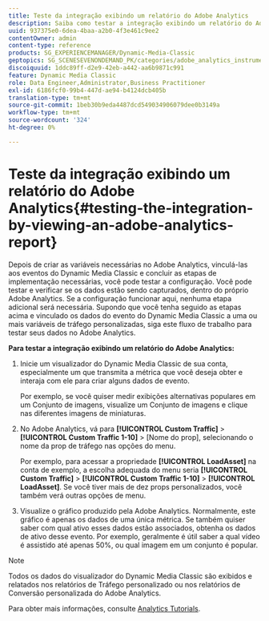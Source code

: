 ```yaml
---
title: Teste da integração exibindo um relatório do Adobe Analytics
description: Saiba como testar a integração exibindo um relatório do Adobe Analytics.
uuid: 937375e0-6dea-4baa-a2b0-4f3e461c9ee2
contentOwner: admin
content-type: reference
products: SG_EXPERIENCEMANAGER/Dynamic-Media-Classic
geptopics: SG_SCENESEVENONDEMAND_PK/categories/adobe_analytics_instrumentation_kit
discoiquuid: 1ddc89ff-d2e9-42eb-a442-aa6b9871c991
feature: Dynamic Media Classic
role: Data Engineer,Administrator,Business Practitioner
exl-id: 6186fcf0-99b4-447d-ae94-b4124dcb405b
translation-type: tm+mt
source-git-commit: 1beb30b9eda4487dcd549034906079dee0b3149a
workflow-type: tm+mt
source-wordcount: '324'
ht-degree: 0%

---
```


# Teste da integração exibindo um relatório do Adobe Analytics{#testing-the-integration-by-viewing-an-adobe-analytics-report}

Depois de criar as variáveis necessárias no Adobe Analytics, vinculá-las aos eventos do Dynamic Media Classic e concluir as etapas de implementação necessárias, você pode testar a configuração. Você pode testar e verificar se os dados estão sendo capturados, dentro do próprio Adobe Analytics. Se a configuração funcionar aqui, nenhuma etapa adicional será necessária. Supondo que você tenha seguido as etapas acima e vinculado os dados do evento do Dynamic Media Classic a uma ou mais variáveis de tráfego personalizadas, siga este fluxo de trabalho para testar seus dados no Adobe Analytics.

**Para testar a integração exibindo um relatório do Adobe Analytics:**

1. Inicie um visualizador do Dynamic Media Classic de sua conta, especialmente um que transmita a métrica que você deseja obter e interaja com ele para criar alguns dados de evento.

   Por exemplo, se você quiser medir exibições alternativas populares em um Conjunto de imagens, visualize um Conjunto de imagens e clique nas diferentes imagens de miniaturas.

1. No Adobe Analytics, vá para **[!UICONTROL Custom Traffic]** > **[!UICONTROL Custom Traffic 1-10]** > [Nome do prop], selecionando o nome da prop de tráfego nas opções do menu.

   Por exemplo, para acessar a propriedade **[!UICONTROL LoadAsset]** na conta de exemplo, a escolha adequada do menu seria **[!UICONTROL Custom Traffic]** > **[!UICONTROL Custom Traffic 1-10]** > **[!UICONTROL LoadAsset]**. Se você tiver mais de dez props personalizados, você também verá outras opções de menu.

1. Visualize o gráfico produzido pela Adobe Analytics. Normalmente, este gráfico é apenas os dados de uma única métrica. Se também quiser saber com qual ativo esses dados estão associados, obtenha os dados de ativo desse evento. Por exemplo, geralmente é útil saber a qual vídeo é assistido até apenas 50%, ou qual imagem em um conjunto é popular.

>[!NOTE]
>
>Todos os dados do visualizador do Dynamic Media Classic são exibidos e relatados nos relatórios de Tráfego personalizado ou nos relatórios de Conversão personalizada do Adobe Analytics.

Para obter mais informações, consulte [Analytics Tutorials](https://experienceleague.adobe.com/docs/analytics-learn/tutorials/overview.html).